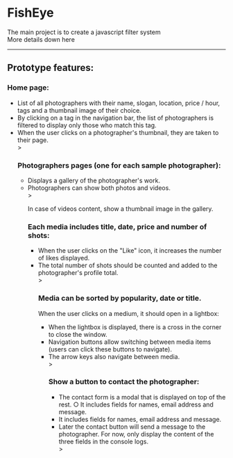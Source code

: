 <h1>FishEye</h1> 

The main project is to create a javascript filter system </br>
More details down here

- - - - - - - - - - - - - - - - - - - - - - - - - - - - - -

<h2>Prototype features:</h2>

<h3>Home page:</h3>

<ul>
    <li>List of all photographers with their name, slogan, location, price / hour, tags and a thumbnail image of their choice.</li>
    <li>By clicking on a tag in the navigation bar, the list of photographers is filtered to display only those who match this tag.</li>
    <li>When the user clicks on a photographer's thumbnail, they are taken to their page.</li>
</ul<>>

<h3>Photographers pages (one for each sample photographer):</h3>


<ul>
    <li>Displays a gallery of the photographer's work.</li>
    <li>Photographers can show both photos and videos.</li>
</ul<>>

<p>In case of videos content, show a thumbnail image in the gallery.</p>

<h3>Each media includes title, date, price and number of shots:</h3>

<ul>
    <li>When the user clicks on the "Like" icon, it increases the number of likes displayed.</li>
    <li>The total number of shots should be counted and added to the photographer's profile total.</li>
</ul<>>

<h3>Media can be sorted by popularity, date or title.</h3>

<p>When the user clicks on a medium, it should open in a lightbox:</p>

<ul>
    <li>When the lightbox is displayed, there is a cross in the corner to close the window.</li>
    <li>Navigation buttons allow switching between media items (users can click these buttons to navigate).</li>
    <li>The arrow keys also navigate between media.</li>
</ul<>>

<h3>Show a button to contact the photographer:</h3>

<ul>
    <li>The contact form is a modal that is displayed on top of the rest.
    ○ It includes fields for names, email address and message.</li>
    <li>It includes fields for names, email address and message.</li>
    <li>Later the contact button will send a message to the photographer. For now, only display the content of the three fields in the console logs.</li>
</ul<>>